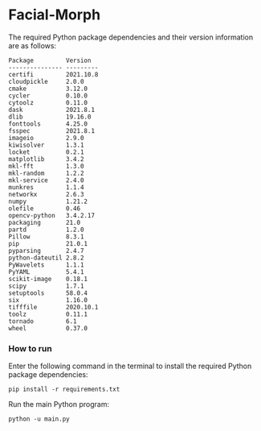 # Facial-Morph

The required Python package dependencies and their version information are as follows:

```
Package         Version
--------------- ---------
certifi         2021.10.8
cloudpickle     2.0.0
cmake           3.12.0
cycler          0.10.0
cytoolz         0.11.0
dask            2021.8.1
dlib            19.16.0
fonttools       4.25.0
fsspec          2021.8.1
imageio         2.9.0
kiwisolver      1.3.1
locket          0.2.1
matplotlib      3.4.2
mkl-fft         1.3.0
mkl-random      1.2.2
mkl-service     2.4.0
munkres         1.1.4
networkx        2.6.3
numpy           1.21.2
olefile         0.46
opencv-python   3.4.2.17
packaging       21.0
partd           1.2.0
Pillow          8.3.1
pip             21.0.1
pyparsing       2.4.7
python-dateutil 2.8.2
PyWavelets      1.1.1
PyYAML          5.4.1
scikit-image    0.18.1
scipy           1.7.1
setuptools      58.0.4
six             1.16.0
tifffile        2020.10.1
toolz           0.11.1
tornado         6.1
wheel           0.37.0
```

### How to run

Enter the following command in the terminal to install the required Python package dependencies:

```
pip install -r requirements.txt
```

Run the main Python program:

```
python -u main.py
```
